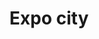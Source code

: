 ---
title: "Expo city"
url: /karachi/expo-city-fderal-b-area-bhangoria-goth-karachi/
shop: clothes
---